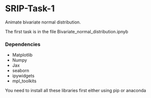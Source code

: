 # SRIP-Task-1

Animate bivariate normal distribution.

The first task is in the file Bivariate_normal_distribution.ipnyb

### Dependencies
* Matplotlib
* Numpy
* Jax
* seaborn
* ipywidgets
* mpl_toolkits

You need to install all these libraries first either using pip or anaconda




